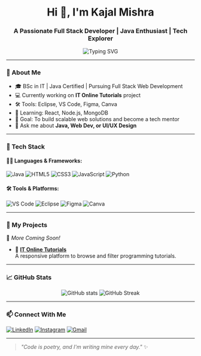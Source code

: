 <h1 align="center">Hi 👋, I'm Kajal Mishra</h1>
<h3 align="center">A Passionate Full Stack Developer | Java Enthusiast | Tech Explorer</h3>

<p align="center">
  <img src="https://readme-typing-svg.herokuapp.com?font=Fira+Code&size=20&pause=1000&color=F79AC0&center=true&vCenter=true&width=435&lines=Welcome+to+my+GitHub+Profile+Kajal!" alt="Typing SVG" />
</p>

---

### 🌟 About Me
- 🎓 BSc in IT | Java Certified | Pursuing Full Stack Web Development  
- 💻 Currently working on **IT Online Tutorials** project  
- 🛠️ Tools: Eclipse, VS Code, Figma, Canva  
- 🌱 Learning: React, Node.js, MongoDB  
- 🎯 Goal: To build scalable web solutions and become a tech mentor  
- 💬 Ask me about **Java, Web Dev, or UI/UX Design**

---

### 🚀 Tech Stack

#### 👩‍💻 Languages & Frameworks:
![Java](https://img.shields.io/badge/-Java-orange?style=flat&logo=java)
![HTML5](https://img.shields.io/badge/-HTML5-E34F26?style=flat&logo=html5)
![CSS3](https://img.shields.io/badge/-CSS3-1572B6?style=flat&logo=css3)
![JavaScript](https://img.shields.io/badge/-JavaScript-yellow?style=flat&logo=javascript)
![Python](https://img.shields.io/badge/-Python-blue?style=flat&logo=python)

#### 🛠️ Tools & Platforms:
![VS Code](https://img.shields.io/badge/-VS%20Code-007ACC?style=flat&logo=visual-studio-code)
![Eclipse](https://img.shields.io/badge/-Eclipse-2C2255?style=flat&logo=eclipse)
![Figma](https://img.shields.io/badge/-Figma-black?style=flat&logo=figma)
![Canva](https://img.shields.io/badge/-Canva-00C4CC?style=flat&logo=canva)

---

### 🧠 My Projects
🚧 _More Coming Soon!_

- 🧩 **[IT Online Tutorials](https://github.com/KajalMishra636/IT-Online-Tutorials)**  
  A responsive platform to browse and filter programming tutorials.

---

### 📈 GitHub Stats

<p align="center">
  <img src="https://github-readme-stats.vercel.app/api?username=KajalMishra636&show_icons=true&theme=tokyonight" alt="GitHub stats"/>
  <img src="https://github-readme-streak-stats.herokuapp.com?user=KajalMishra636&theme=tokyonight" alt="GitHub Streak" />
</p>

---

### 📫 Connect With Me
[![LinkedIn](https://img.shields.io/badge/-LinkedIn-blue?style=flat&logo=linkedin)](https://www.linkedin.com/in/kajal-mishra/)
[![Instagram](https://img.shields.io/badge/-Instagram-E4405F?style=flat&logo=instagram)](https://www.instagram.com/)
[![Gmail](https://img.shields.io/badge/-Gmail-red?style=flat&logo=gmail)](mailto:kajalmishra636@gmail.com)

---

> _"Code is poetry, and I'm writing mine every day."_ ✨  
